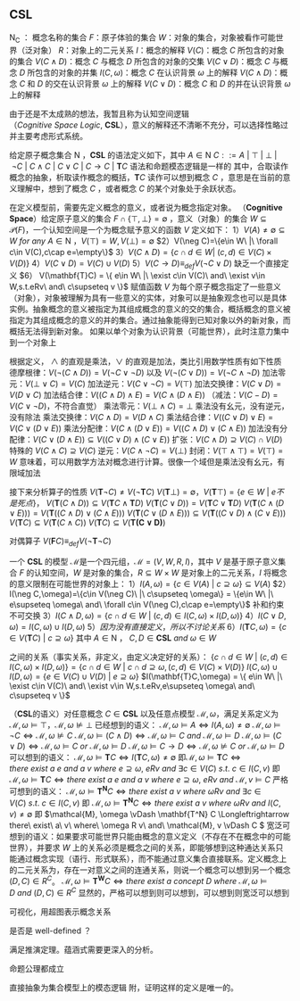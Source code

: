 ## CSL
$\textsf{N}_\textsf{C}$ ： 概念名称的集合
$F$：原子体验的集合
$W$：对象的集合，对象被看作可能世界（泛对象）
$R$：对象上的二元关系
$I$：概念的解释
$V(C)$：概念 $C$ 所包含的对象的集合
$V(C\land D)$：概念 $C$ 与概念 $D$ 所包含的对象的交集
$V(C\lor D)$：概念 $C$ 与概念 $D$ 所包含的对象的并集
$I(C,\omega)$：概念 $C$ 在认识背景 $\omega$ 上的解释
$V(C\land D)$：概念 $C$ 和 $D$ 的交在认识背景 $\omega$ 上的解释
$V(C\lor D)$：概念 $C$ 和 $D$ 的并在认识背景 $\omega$ 上的解释

由于还是不太成熟的想法，我暂且称为认知空间逻辑（$Cognitive\ Space\ Logic,\ \mathbf{CSL}$），意义的解释还不清晰不充分，可以选择性略过并主要考虑形式系统。

给定原子概念集合 $\textsf{N}$ ，$\mathbf{CSL}$ 的语法定义如下，其中 $A\in \textsf{N}$
$C ::=A\ |\ \top\ |\ \bot\ |\ \neg C\ |\ C\land C\ |\ C\lor C\ |\ C\rightarrow C\ |\ \mathbf{T}C$
语法和命题模态逻辑是一样的
其中，合取读作概念的抽象，析取读作概念的概括，$\mathbf{T}C$ 读作可以想到概念 $C$ ，意思是在当前的意义理解中，想到了概念 $C$ ，或者概念 $C$ 的某个对象处于余跃状态。

在定义模型前，需要先定义概念的意义，或者说为概念指定对象。
（$\textbf{Cognitive Space}$）给定原子意义的集合 $F\cap\{\top,\bot\} = \emptyset$ ，意义（对象）的集合 $W \subseteq \mathcal{P}(F)$，一个认知空间是一个为概念赋予意义的函数 $V$ 定义如下：
$1）V(A) \neq \emptyset \subseteq W\ for\ any\ A\in \textsf{N}$ ，$V(\top) = W,V(\bot) = \emptyset$
$2）V(\neg C)=\{e\in W\ |\ \forall c\in V(C),c\cap e=\empty\}$
$3） V(C\land D)=\{ c\cap d\in W |\ (c,d)\in V(C) \times V(D) \}$
$4） V(C\lor D)=V(C) \cup V(D)$
$5）V(C\rightarrow D) \equiv_{def} V(\neg C \lor D)$ 缺乏一个直接定义
$6） V(\mathbf{T}C) = \{ e\in W\ |\ \exist c\in V(C)\ and\ \exist v\in W,s.t.eRv\ and\ c\supseteq v \}$
赋值函数 $V$ 为每个原子概念指定了一些意义（对象），对象被理解为具有一些意义的实体，对象可以是抽象观念也可以是具体实例。抽象概念的意义被指定为其组成概念的意义的交的集合，概括概念的意义被指定为其组成概念的意义的并的集合。通过抽象能得到已知对象以外的新对象，而概括无法得到新对象。
如果以单个对象为认识背景（可能世界），此时注意力集中到一个对象上

根据定义， $\land$ 的直观是乘法，$\lor$ 的直观是加法，类比引用数学性质有如下性质
德摩根律：$V(\neg (C\land D)) = V(\neg C\lor \neg D)$
以及 $V(\neg (C\lor D)) = V(\neg C\land \neg D)$
加法零元：$V(\bot \lor C) = V(C)$
加法逆元：$V(C \lor \neg C) = V(\top)$
加法交换律：$V(C\lor D) = V(D\lor C)$
加法结合律：$V((C\land D)\land E) = V(C\land (D\land E))$
（减法：$V(C-D) = V(C \lor \neg D)$，不符合直觉）
乘法零元：$V(\bot \land C) = \bot$
乘法没有幺元，没有逆元，没有除法
乘法交换律：$V(C\land D) = V(D\land C)$
乘法结合律：$V((C\lor D)\lor E) = V(C\lor (D\lor E))$
乘法分配律：$V(C\land (D\lor E)) = V((C\land D)\lor (C\land E))$
加法没有分配律：$V(C\lor (D\land E)) \subseteq V((C\lor D)\land (C\lor E))$
扩张：$V(C\land D)\supseteq V(C)\cap V(D)$ 特殊的 $V(C\land C)\supseteq V(C)$
逆元：$V(C \land \neg C) = V(\bot)$
封闭：$V(\top \land \top) = V(\top) = W$
意味着，可以用数学方法对概念进行计算。很像一个域但是乘法没有幺元，有限域加法

接下来分析算子的性质
$V(\mathbf{T}\neg C) \neq V(\neg \mathbf{T}C)$
$V(\mathbf{T}\bot) = \emptyset$，$V(\mathbf{T}\top) =\{e\in W\ |\ e不是死点\}$，
$V(\mathbf{T}(C\land D)) \subseteq V(\mathbf{T}C \land \mathbf{T}D)$
$V(\mathbf{T}(C\lor D)) = V(\mathbf{T}C \lor \mathbf{T}D)$
$V(\mathbf{T}(C\land(D\lor E))) = V(\mathbf{T}((C\land D)\lor(C\land E)))$
$V(\mathbf{T}(C\lor(D\land E))) \subseteq V(\mathbf{T}((C\lor D)\land(C\lor E)))$
$V(\mathbf{T}C) \subseteq V(\mathbf{T}(C\land C))$
$V(\mathbf{T}C) \subseteq V(\mathbf{T(C\lor D)})$
<!-- $V(\mathbf{T}) = V(\mathbf{T})$
$V(\mathbf{T}) = V(\mathbf{T})$ -->

对偶算子
$V(\mathbf{F}C) \equiv_{def} V(\neg \mathbf{T}\neg C)$

一个 $\mathbf{CSL}$ 的模型 $\mathcal{M}$是一个四元组，$\mathcal{M} = (V,W,R,I)$，其中 $V$ 是基于原子意义集合 $F$ 的认知空间，$W$ 是对象的集合，$R\subseteq W\times W$ 是对象上的二元关系，$I$ 将概念的意义限制在可能世界的对象上：
$1）I(A,\omega)=\{ c\in V(A)\ |\ c \supseteq \omega\}\subseteq V(A)$
$2）I(\neg C,\omega)=\{c\in V(\neg C)\ |\ c\supseteq \omega\} = \{e\in W\ |\ e\supseteq \omega\ and\ \forall c\in V(\neg C),c\cap e=\empty\}$ 补和约束不可交换
$3）I(C\land D,\omega)=\{ c\cap d\in W\ |\ (c,d)\in I(C,\omega) \times I(D,\omega) \}$
$4）I(C\lor D,\omega)=I(C,\omega)\cup I(D,\omega)$
$5）因为没有直接定义，所以不讨论关系$
$6）I(\mathbf{T}C,\omega)=\{c\in V(\mathbf{T}C)\ |\ c\supseteq \omega\}$
其中 $A \in \textsf{N}$ ， $C,D\in \mathbf{CSL}\ and\ \omega \in W$

之间的关系（事实关系，非定义，由定义决定好的关系）：
$\{ c\cap d\in W\ |\ (c,d)\in I(C,\omega) \times I(D,\omega) \}=\{ c\cap d\in W\ |\ c\cap d \supseteq \omega,(c,d)\in V(C) \times V(D) \}$
$I(C,\omega)\cup I(D,\omega)=\{ e\in V(C) \cup V(D)\ |\ e\supseteq \omega \}$
$I(\mathbf{T}C,\omega) = \{ e\in W\ |\ \exist c\in V(C)\ and\ \exist v\in W,s.t.eRv,e\supseteq \omega\ and\ c\supseteq v \}$

（$\mathbf{CSL}$的语义）对任意概念 $C\in \mathbf{CSL}$ 以及任意点模型 $\mathcal{M},\omega$，满足关系定义为
$\mathcal{M}, \omega \vDash \top$，$\mathcal{M}, \omega \nvDash \bot$
已经想到的语义：
$\mathcal{M}, \omega \vDash A \Longleftrightarrow I(A,\omega)\neq \emptyset$
$\mathcal{M},\omega \vDash \neg C \Longleftrightarrow \mathcal{M},\omega \nvDash C$
$\mathcal{M}, \omega \vDash (C \land D) \Longleftrightarrow \mathcal{M}, \omega \vDash C\ and\ \mathcal{M}, \omega \vDash D$
$\mathcal{M}, \omega \vDash (C \lor D) \Longleftrightarrow \mathcal{M}, \omega \vDash C\ or\ \mathcal{M}, \omega \vDash D$
$\mathcal{M},\omega \vDash C \rightarrow D \Longleftrightarrow \mathcal{M},\omega \nvDash C\ or\ \mathcal{M},\omega \vDash D$
可以想到的语义：
$\mathcal{M}, \omega \vDash \mathbf{T} C \Longleftrightarrow I(\mathbf{T}C,\omega) \neq \emptyset$
即$\mathcal{M}, \omega \vDash \mathbf{T} C \Longleftrightarrow there\ exist\ a\ e\ and\ a\ v\ where\ e\supseteq \omega,\ e R v\ and\ \exists c \in V(C) \ s.t. \ c\in I(C, v)$
即 $\mathcal{M}, \omega \vDash \mathbf{T} C \Longleftrightarrow there\ exist\ a\ e\ and\ a\ v\ where\ e\supseteq \omega,\ e R v\ and\ \mathcal{M}, v \vDash C$
严格可想到的语义：
$\mathcal{M}, \omega \vDash \mathbf{T^N} C \Longleftrightarrow there\ exist\ a\ v\ where\ \omega R v\ and\ \exists c \in V(C) \ s.t. \ c\in I(C, v)$
即 $\mathcal{M}, \omega \vDash \mathbf{T^N} C \Longleftrightarrow there\ exist\ a\ v\ where\ \omega R v\ and\ I(C,v)\neq \emptyset$
即 $\mathcal{M}, \omega \vDash \mathbf{T^N} C \Longleftrightarrow there\ exist\ a\ v\ where\ \omega R v\ and\ \mathcal{M}, v \vDash C $
宽泛可想到的语义：如果要求可能世界只能由概念的意义定义（不存在不在概念中的可能世界），并要求 $W$ 上的关系必须是概念之间的关系，即能够想到这种通达关系只能通过概念实现（语行、形式联系），而不能通过意义集合直接联系。定义概念上的二元关系为，存在一对意义之间的连通关系，则说一个概念可以想到另一个概念$(D,C)\in R^C$。
$\mathcal{M}, \omega \vDash \mathbf{T^W} C \Longleftrightarrow there\ exist\ a\ concept\ D\ where\ \mathcal{M},\omega \vDash D\ and\ (D,C)\in R^C$
显然的，严格可以想到则可以想到，可以想到则宽泛可以想到

可视化，用超图表示概念关系

是否是 well-defined ？

满足推演定理。蕴涵式需要更深入的分析。

命题公理都成立

直接抽象为集合模型上的模态逻辑
附，证明这样的定义是唯一的。